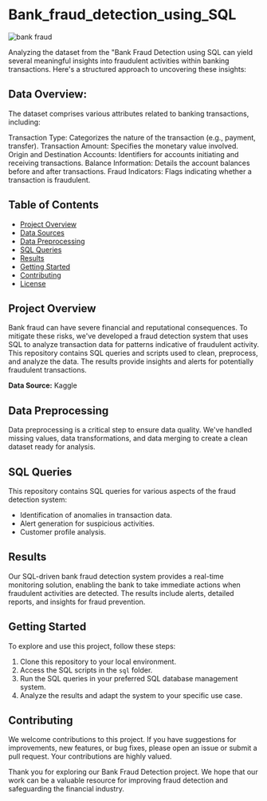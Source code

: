 # Bank_fraud_detection_using_SQL
![bank fraud](https://github.com/mobolajifalugba/Bank-fraud-detection-using-SQL/assets/51162684/e475a6ed-fe74-4aa9-af5f-61d17fd1cad0)

Analyzing the dataset from the "Bank Fraud Detection using SQL
 can yield several meaningful insights into fraudulent activities within banking transactions. Here's a structured approach to uncovering these insights:
## Data Overview:
The dataset comprises various attributes related to banking transactions, including:

Transaction Type: Categorizes the nature of the transaction (e.g., payment, transfer).
Transaction Amount: Specifies the monetary value involved.
Origin and Destination Accounts: Identifiers for accounts initiating and receiving transactions.
Balance Information: Details the account balances before and after transactions.
Fraud Indicators: Flags indicating whether a transaction is fraudulent.

## Table of Contents
- [Project Overview](#project-overview)
- [Data Sources](#data-sources)
- [Data Preprocessing](#data-preprocessing)
- [SQL Queries](#sql-queries)
- [Results](#results)
- [Getting Started](#getting-started)
- [Contributing](#contributing)
- [License](#license)

## Project Overview
Bank fraud can have severe financial and reputational consequences. To mitigate these risks, we've developed a fraud detection system that uses SQL to analyze transaction data for patterns indicative of fraudulent activity. This repository contains SQL queries and scripts used to clean, preprocess, and analyze the data. The results provide insights and alerts for potentially fraudulent transactions.

**Data Source:** Kaggle
## Data Preprocessing
Data preprocessing is a critical step to ensure data quality. We've handled missing values, data transformations, and data merging to create a clean dataset ready for analysis.

## SQL Queries
This repository contains SQL queries for various aspects of the fraud detection system:
- Identification of anomalies in transaction data.
- Alert generation for suspicious activities.
- Customer profile analysis.

## Results
Our SQL-driven bank fraud detection system provides a real-time monitoring solution, enabling the bank to take immediate actions when fraudulent activities are detected. The results include alerts, detailed reports, and insights for fraud prevention.

## Getting Started
To explore and use this project, follow these steps:
1. Clone this repository to your local environment.
2. Access the SQL scripts in the `sql` folder.
3. Run the SQL queries in your preferred SQL database management system.
4. Analyze the results and adapt the system to your specific use case.

## Contributing
We welcome contributions to this project. If you have suggestions for improvements, new features, or bug fixes, please open an issue or submit a pull request. Your contributions are highly valued.

Thank you for exploring our Bank Fraud Detection project. We hope that our work can be a valuable resource for improving fraud detection and safeguarding the financial industry.
